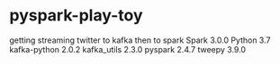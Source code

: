 # pyspark-play-toy
getting streaming twitter to kafka then to spark 
Spark 3.0.0
Python 3.7
kafka-python 2.0.2
kafka_utils 2.3.0
pyspark 2.4.7
tweepy 3.9.0
